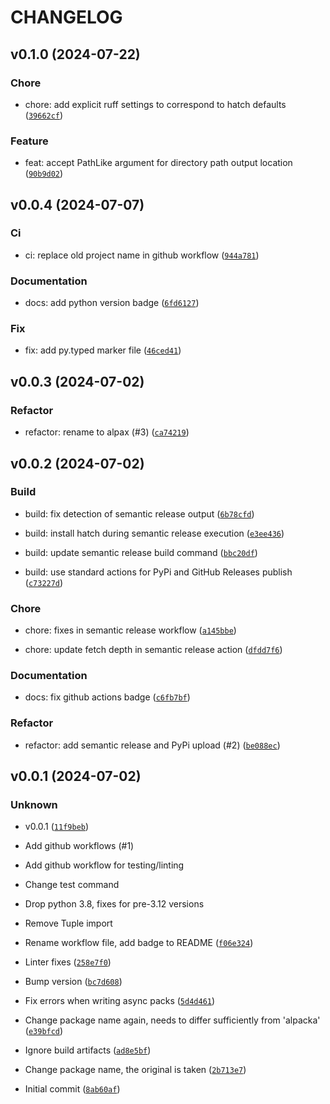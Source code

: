 # CHANGELOG

## v0.1.0 (2024-07-22)

### Chore

* chore: add explicit ruff settings to correspond to hatch defaults ([`39662cf`](https://github.com/kmontag/alpax/commit/39662cfce9c617c4de48d08ec8ba258988735329))

### Feature

* feat: accept PathLike argument for directory path output location ([`90b9d02`](https://github.com/kmontag/alpax/commit/90b9d02561d1ce8439602f6caea0052370caa981))

## v0.0.4 (2024-07-07)

### Ci

* ci: replace old project name in github workflow ([`944a781`](https://github.com/kmontag/alpax/commit/944a781e0a9c417d43c09e1176eff05058b6f1b4))

### Documentation

* docs: add python version badge ([`6fd6127`](https://github.com/kmontag/alpax/commit/6fd6127da792dc686ed76d2c9001a54005bceb8d))

### Fix

* fix: add py.typed marker file ([`46ced41`](https://github.com/kmontag/alpax/commit/46ced41f3225a4de14ddd5414e5bbc008930df84))

## v0.0.3 (2024-07-02)

### Refactor

* refactor: rename to alpax (#3) ([`ca74219`](https://github.com/kmontag/alpax/commit/ca7421951fc5b17d2a3c1e817d8f138b86560cc8))

## v0.0.2 (2024-07-02)

### Build

* build: fix detection of semantic release output ([`6b78cfd`](https://github.com/kmontag/alpax/commit/6b78cfdf7fc482f246c34352b9c972f104dd2d56))

* build: install hatch during semantic release execution ([`e3ee436`](https://github.com/kmontag/alpax/commit/e3ee4363122fbec47283bf8812742ffa32a3bdd0))

* build: update semantic release build command ([`bbc20df`](https://github.com/kmontag/alpax/commit/bbc20df150279d3055651952c7692344e16870e5))

* build: use standard actions for PyPi and GitHub Releases publish ([`c73227d`](https://github.com/kmontag/alpax/commit/c73227d3a8f9a2c20ce8a31fa35cd12fdcd950e1))

### Chore

* chore: fixes in semantic release workflow ([`a145bbe`](https://github.com/kmontag/alpax/commit/a145bbe583c4fa0dd252561b8c635e0a23edf2c5))

* chore: update fetch depth in semantic release action ([`dfdd7f6`](https://github.com/kmontag/alpax/commit/dfdd7f69d4d10762b469182a7ed3f0b363a37fb2))

### Documentation

* docs: fix github actions badge ([`c6fb7bf`](https://github.com/kmontag/alpax/commit/c6fb7bf525ce1bce72a21f56c794edfc7359fe87))

### Refactor

* refactor: add semantic release and PyPi upload (#2) ([`be088ec`](https://github.com/kmontag/alpax/commit/be088eceed561ffe7c7a6ceca828682d719224ee))

## v0.0.1 (2024-07-02)

### Unknown

* v0.0.1 ([`11f9beb`](https://github.com/kmontag/alpax/commit/11f9beb244c5ec65004befec4807fc5cd09eee57))

* Add github workflows (#1)

* Add github workflow for testing/linting

* Change test command

* Drop python 3.8, fixes for pre-3.12 versions

* Remove Tuple import

* Rename workflow file, add badge to README ([`f06e324`](https://github.com/kmontag/alpax/commit/f06e3240660f604c810676c686445c97e83bd997))

* Linter fixes ([`258e7f0`](https://github.com/kmontag/alpax/commit/258e7f0bc70c8a10e363189ca50806a534d60e42))

* Bump version ([`bc7d608`](https://github.com/kmontag/alpax/commit/bc7d608d205f04143f9613067431947f28d6a782))

* Fix errors when writing async packs ([`5d4d461`](https://github.com/kmontag/alpax/commit/5d4d461beccd879a164c7615d846c6d14de4e5d2))

* Change package name again, needs to differ sufficiently from &#39;alpacka&#39; ([`e39bfcd`](https://github.com/kmontag/alpax/commit/e39bfcd7c59180fd03c48db59d23dce29eaf0b29))

* Ignore build artifacts ([`ad8e5bf`](https://github.com/kmontag/alpax/commit/ad8e5bf870cdd5946e7fa2913b18fdd3b4262e23))

* Change package name, the original is taken ([`2b713e7`](https://github.com/kmontag/alpax/commit/2b713e7bab13f80edd782caff7f01312aa648907))

* Initial commit ([`8ab60af`](https://github.com/kmontag/alpax/commit/8ab60af515761bf4bb29bb74c677f025294dc2e5))
